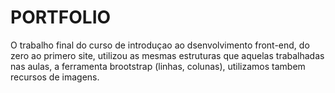 #  PORTFOLIO

<p> O trabalho final do curso de introduçao ao dsenvolvimento front-end, do zero ao primero site, utilizou as mesmas estruturas que aquelas trabalhadas nas aulas, a ferramenta brootstrap (linhas, colunas), utilizamos tambem recursos de imagens.<p>




